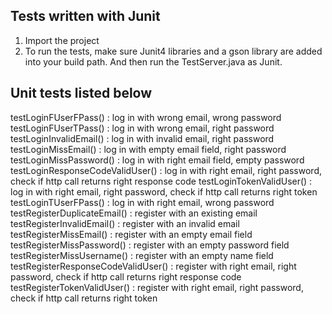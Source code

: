 ## Tests written with Junit
1. Import the project
2. To run the tests, make sure Junit4 libraries and a gson library are added into your build path. And then run the TestServer.java as Junit.

## Unit tests listed below
testLoginFUserFPass() : log in with wrong email, wrong password
testLoginFUserTPass() : log in with wrong email, right password
testLoginInvalidEmail() : log in with invalid email, right password
testLoginMissEmail() : log in with empty email field, right password
testLoginMissPassword() : log in with right email field, empty password
testLoginResponseCodeValidUser() : log in with right email, right password, check if http call returns right response code
testLoginTokenValidUser() : log in with right email, right password, check if http call returns right token
testLoginTUserFPass() : log in with right email, wrong password
testRegisterDuplicateEmail() : register with an existing email
testRegisterInvalidEmail() : register with an invalid email
testRegisterMissEmail() : register with an empty email field
testRegisterMissPassword() : register with an empty password field
testRegisterMissUsername() : register with an empty name field
testRegisterResponseCodeValidUser() : register with right email, right password, check if http call returns right response code
testRegisterTokenValidUser() : register with right email, right password, check if http call returns right token
